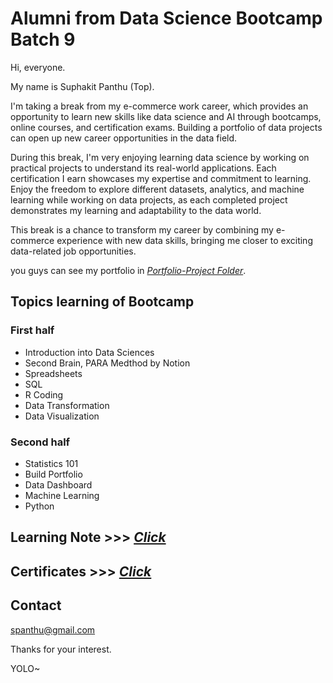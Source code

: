 
# Alumni from Data Science Bootcamp Batch 9
Hi, everyone.

My name is Suphakit Panthu (Top).

I'm taking a break from my e-commerce work career, which provides an opportunity to learn new skills like data science and AI through bootcamps, online courses, and certification exams. Building a portfolio of data projects can open up new career opportunities in the data field.

During this break, I'm very enjoying learning data science by working on practical projects to understand its real-world applications. Each certification I earn showcases my expertise and commitment to learning. Enjoy the freedom to explore different datasets, analytics, and machine learning while working on data projects, as each completed project demonstrates my learning and adaptability to the data world.

This break is a chance to transform my career by combining my e-commerce experience with new data skills, bringing me closer to exciting data-related job opportunities.

you guys can see my portfolio in [_Portfolio-Project Folder_](https://github.com/tamakuku/data-science-bootcamp9/tree/6797cf5115cc532edc6a2ea44a6c564b60cdef64/Portfolio-Project).

## Topics learning of Bootcamp
### First half
- Introduction into Data Sciences
- Second Brain, PARA Medthod by Notion
- Spreadsheets
- SQL
- R Coding
- Data Transformation
- Data Visualization

### Second half
- Statistics 101
- Build Portfolio
- Data Dashboard
- Machine Learning
- Python

## Learning Note >>> [_Click_](https://www.notion.so/suphakit-panthu/Tama-Notes-Data-Learning-58a55cbd1f6d416994923dfe66cd2c2e?pvs=4)

## Certificates >>> [_Click_](https://www.notion.so/suphakit-panthu/Certificates-e5566f978ebb414d866d8bbb53df8c7c?pvs=4)

## Contact
spanthu@gmail.com

Thanks for your interest.

YOLO~
